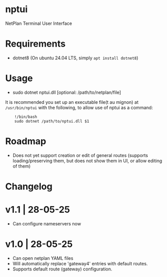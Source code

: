 # nptui
NetPlan Terminal User Interface

# Requirements
- dotnet8 (On ubuntu 24.04 LTS, simply `apt install dotnet8`)

# Usage
- sudo dotnet nptui.dll [optional: /path/to/netplan/file]

It is recommended you set up an executable file(t au mignon) at `/usr/bin/nptui` with the following, to allow use of nptui as a command:
```
    !/bin/bash
    sudo dotnet /path/to/nptui.dll $1
```

# Roadmap
- Does not yet support creation or edit of general routes (supports loading/preserving them, but does not show them in UI, or allow editing of them)

# Changelog
# v1.1 | 28-05-25
- Can configure nameservers now

# v1.0 | 28-05-25
- Can open netplan YAML files
- Will automatically replace 'gateway4' entries with default routes.
- Supports default route (gateway) configuration.
